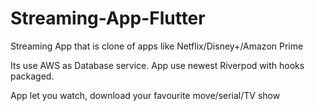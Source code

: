 # Streaming-App-Flutter
Streaming App that is clone of apps like Netflix/Disney+/Amazon Prime

Its use AWS as Database service.
App use newest Riverpod with hooks packaged.

App let you watch, download your favourite move/serial/TV show
